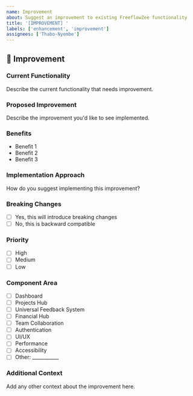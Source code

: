 ```yaml
---
name: Improvement
about: Suggest an improvement to existing FreeflowZee functionality
title: '[IMPROVEMENT] '
labels: ['enhancement', 'improvement']
assignees: ['Thabo-Nyembe']
---
```


## 🔧 Improvement

### **Current Functionality**
Describe the current functionality that needs improvement.

### **Proposed Improvement**
Describe the improvement you'd like to see implemented.

### **Benefits**
- Benefit 1
- Benefit 2
- Benefit 3

### **Implementation Approach**
How do you suggest implementing this improvement?

### **Breaking Changes**
- [ ] Yes, this will introduce breaking changes
- [ ] No, this is backward compatible

### **Priority**
- [ ] High
- [ ] Medium
- [ ] Low

### **Component Area**
- [ ] Dashboard
- [ ] Projects Hub
- [ ] Universal Feedback System
- [ ] Financial Hub
- [ ] Team Collaboration
- [ ] Authentication
- [ ] UI/UX
- [ ] Performance
- [ ] Accessibility
- [ ] Other: ___________

### **Additional Context**
Add any other context about the improvement here. 